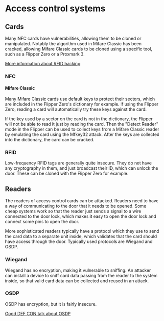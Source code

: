 # Access control systems

## Cards

Many NFC cards have vulnerabilities, allowing them to be cloned or manipulated. Notably the algorithm used in Mifare Classic has been cracked, allowing Mifare Classic cards to be cloned using a specific tool, such as a Flipper Zero or a Proxmark 3.

[More information about RFID hacking](https://book.hacktricks.xyz/todo/radio-hacking/pentesting-rfid)

### NFC

#### Mifare Classic

Many Mifare Classic cards use default keys to protect their sectors, which are included in the Flipper Zero's dictionary for example. If using the Flipper Zero, reading a card will automatically try these keys against the card.

If the key used by a sector on the card is not in the dictionary, the Flipper will not be able to read it just by reading the card. Then the "Detect Reader" mode in the Flipper can be used to collect keys from a Mifare Classic reader by emulating the card using the Mfkey32 attack. After the keys are collected into the dictionary, the card can be cracked.

### RFID

Low-frequency RFID tags are generally quite insecure. They do not have any cryptography in them, and just broadcast their ID, which can unlock the door. These can be cloned with the Flipper Zero for example.

## Readers

The readers of access control cards can be attacked. Readers need to have a way of communicating to the door that it needs to be opened. Some cheap systems work so that the reader just sends a signal to a wire connected to the door lock, which makes it easy to open the door lock and connect some pins to open the door.

More sophisticated readers typically have a protocol which they use to send the card data to a separate unit inside, which validates that the card should have access through the door. Typically used protocols are Wiegand and OSDP.

### Wiegand

Wiegand has no encryption, making it vulnerable to sniffing. An attacker can install a device to sniff card data passing from the reader to the system inside, so that valid card data can be collected and reused in an attack. 

### OSDP

OSDP has encryption, but it is fairly insecure. 

[Good DEF CON talk about OSDP](https://www.youtube.com/watch?v=zNpM_l5l0sE)

